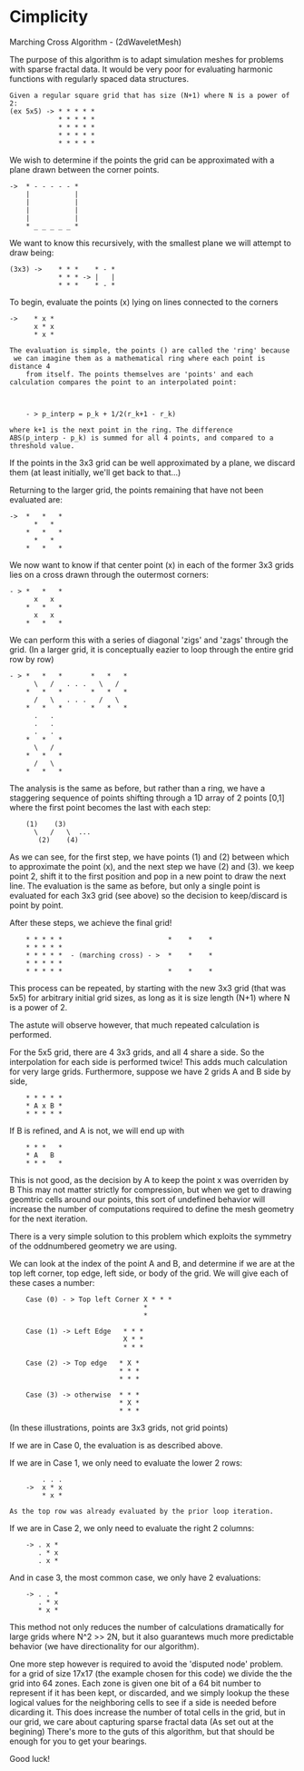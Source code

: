 # Cimplicity
Marching Cross Algorithm - (2dWaveletMesh)


The purpose of this algorithm is to adapt simulation meshes for problems with sparse fractal data. It would be very poor for evaluating harmonic functions with regularly spaced data structures.

	Given a regular square grid that has size (N+1) where N is a power of 2:
	(ex 5x5) -> * * * * *
            	* * * * *
            	* * * * *
            	* * * * *
            	* * * * *

We wish to determine if the points the grid can be approximated with 
a plane drawn between the corner points. 

    ->  * - - - - - *
        |           |
        |           |
        |           |
        |           |
        * _ _ _ _ _ *
 
We want to know this recursively, 
with the smallest plane we will attempt to draw being:

    (3x3) ->    * * *    * - *
                * * * -> |   |
                * * *    * - *

To begin, evaluate the points (x) lying on lines connected to the corners

	->    * x *
	      x * x
	      * x *
    
	The evaluation is simple, the points () are called the 'ring' because
	 we can imagine them as a mathematical ring where each point is distance 4 
	    from itself. The points themselves are 'points' and each calculation compares the point to an interpolated point:


        
        - > p_interp = p_k + 1/2(r_k+1 - r_k)

    where k+1 is the next point in the ring. The difference
    ABS(p_interp - p_k) is summed for all 4 points, and compared to a threshold value. 

If the points in the 3x3 grid can be well approximated by a plane, we discard them (at least initially, we'll get back to that...)

Returning to the larger grid, the points remaining that have not been evaluated are:

    ->  *   *   * 
          *   *   
        *   *   *
          *   *  
        *   *   *

We now want to know if that center point (x) in each of the former 3x3 grids lies on a cross drawn through the outermost corners:

    - > *   *   *
          x   x
        *   *   *
          x   x
        *   *   *

We can perform this with a series of diagonal 'zigs' and 'zags' through the grid.
(In a larger grid, it is conceptually eazier to loop through the entire grid row by row)

    - > *   *   *       *   *   *
          \   /   . . .   \   /
        *   *   *       *   *   *
          /   \   . . .   /   \
        *   *   *       *   *   *
          .   .
          .   .
          .   .
        *   *   *
          \   /
        *   *   *
          /   \
        *   *   *

The analysis is the same as before, but rather than a ring, we have a staggering sequence of points shifting through a 1D array of 2 points [0,1] where the first point becomes the last with each step:

        (1)    (3) 
          \   /   \  ... 
           (2)    (4)

As we can see, for the first step, we have points (1) and (2) between which to approximate the point (x), and the next step we have (2) and (3). we keep point 2, shift it to the first position and pop in a new point to draw the next line. The evaluation is the same as before, but only a single point is evaluated for each 3x3 grid (see above) so the decision to keep/discard is point by point.

After these steps, we achieve the final grid!

        * * * * *                          *    *    *
        * * * * *
        * * * * *  - (marching cross) - >  *    *    *
        * * * * *
        * * * * *                          *    *    *

This process can be repeated, by starting with the new 3x3 grid (that was 5x5) for arbitrary initial grid sizes, as long as it is size length (N+1) where N is a power of 2. 

The astute will observe however, that much repeated calculation is performed.

For the 5x5 grid, there are 4 3x3 grids, and all 4 share a side. So the interpolation for each side is performed twice! This adds much calculation for very large grids. Furthermore, suppose
we have 2 grids A and B side by side,
 
        * * * * *
        * A x B *
        * * * * *

If B is refined, and A is not, we will end up with

        * * *   *
        * A   B   
        * * *   *

This is not good, as the decision by A to keep the point x was overriden by B
This may not matter strictly for compression, but when we get to drawing geomtric cells around our points, this sort of undefined behavior will increase the number of computations required to define the mesh geometry for the next iteration.

There is a very simple solution to this problem which exploits the symmetry of the oddnumbered geometry we are using. 

We can look at the index of the point A and B, and determine if we are at the top left corner, top edge, left side, or body of the grid. We will give each of these cases a number:

        Case (0) - > Top left Corner X * * * 
                                     *
                                     *
        
        Case (1) -> Left Edge   * * *
                                X * *
                                * * *

        Case (2) -> Top edge   * X *
                               * * *
                               * * *

        Case (3) -> otherwise  * * *
                               * X *
                               * * *

(In these illustrations, points are 3x3 grids, not grid points)

If we are in Case 0, the evaluation is as described above.

If we are in Case 1, we only need to evaluate the lower 2 rows:
        
            . . .
        ->  x * x
            * x *

	As the top row was already evaluated by the prior loop iteration. 

If we are in Case 2, we only need to evaluate the right 2 columns:

        -> . x *
           . * x
           . x *

And in case 3, the most common case, we only have 2 evaluations:

        -> . . *
           . * x
           * x *

This method not only reduces the number of calculations dramatically 
for large grids where N^2 >> 2N, but it also guarantews much more predictable behavior 
(we have directionality for our algorithm).

One more step however is required to avoid the 'disputed node' problem. for a grid 
of size 17x17 (the example chosen for this code) we divide the the grid into 64 zones.
Each zone is given one bit of a 64 bit number to represent if it has been kept, or discarded,
and we simply lookup the these logical values for the neighboring cells to see if a side is
needed before dicarding it. This does increase the number of total cells in the grid, 
but in our grid, we care about capturing sparse fractal data (As set out at the begining) 
There's more to the guts of this algorithm, but that should be enough for you to get your bearings.

Good luck! 